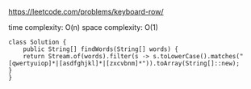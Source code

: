 https://leetcode.com/problems/keyboard-row/

time complexity: O(n)
space complexity: O(1)
```
class Solution {
    public String[] findWords(String[] words) {
    return Stream.of(words).filter(s -> s.toLowerCase().matches("[qwertyuiop]*|[asdfghjkl]*|[zxcvbnm]*")).toArray(String[]::new);
}
}
```
